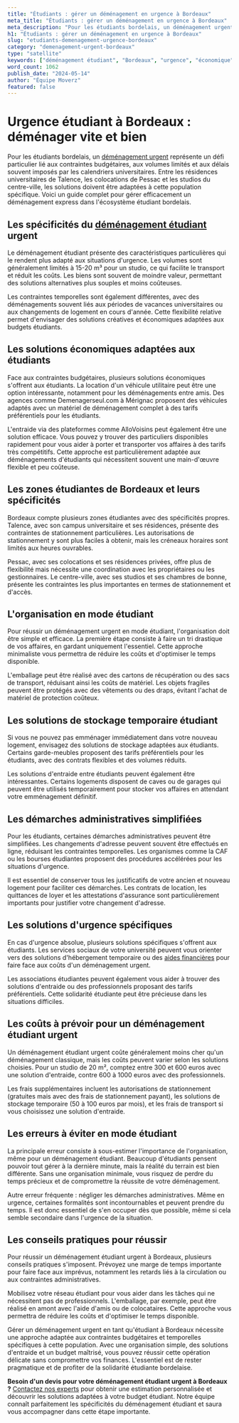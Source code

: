 ```yaml
---
title: "Étudiants : gérer un déménagement en urgence à Bordeaux"
meta_title: "Étudiants : gérer un déménagement en urgence à Bordeaux"
meta_description: "Pour les étudiants bordelais, un déménagement urgent représente un défi particulier lié aux contraintes budgétaires, aux volumes limités et aux délais."
h1: "Étudiants : gérer un déménagement en urgence à Bordeaux"
slug: "etudiants-demenagement-urgence-bordeaux"
category: "demenagement-urgent-bordeaux"
type: "satellite"
keywords: ["déménagement étudiant", "Bordeaux", "urgence", "économique"]
word_count: 1062
publish_date: "2024-05-14"
author: "Équipe Moverz"
featured: false
---
```



# Urgence étudiant à Bordeaux : déménager vite et bien

Pour les étudiants bordelais, un [déménagement urgent](/blog/urgent/guide) représente un défi particulier lié aux contraintes budgétaires, aux volumes limités et aux délais souvent imposés par les calendriers universitaires. Entre les résidences universitaires de Talence, les colocations de Pessac et les studios du centre-ville, les solutions doivent être adaptées à cette population spécifique. Voici un guide complet pour gérer efficacement un déménagement express dans l'écosystème étudiant bordelais.

## Les spécificités du [déménagement étudiant](/blog/etudiant/guide) urgent

Le déménagement étudiant présente des caractéristiques particulières qui le rendent plus adapté aux situations d'urgence. Les volumes sont généralement limités à 15-20 m³ pour un studio, ce qui facilite le transport et réduit les coûts. Les biens sont souvent de moindre valeur, permettant des solutions alternatives plus souples et moins coûteuses.

Les contraintes temporelles sont également différentes, avec des déménagements souvent liés aux périodes de vacances universitaires ou aux changements de logement en cours d'année. Cette flexibilité relative permet d'envisager des solutions créatives et économiques adaptées aux budgets étudiants.

## Les solutions économiques adaptées aux étudiants

Face aux contraintes budgétaires, plusieurs solutions économiques s'offrent aux étudiants. La location d'un véhicule utilitaire peut être une option intéressante, notamment pour les déménagements entre amis. Des agences comme Demenagerseul.com à Mérignac proposent des véhicules adaptés avec un matériel de déménagement complet à des tarifs préférentiels pour les étudiants.

L'entraide via des plateformes comme AlloVoisins peut également être une solution efficace. Vous pouvez y trouver des particuliers disponibles rapidement pour vous aider à porter et transporter vos affaires à des tarifs très compétitifs. Cette approche est particulièrement adaptée aux déménagements d'étudiants qui nécessitent souvent une main-d'œuvre flexible et peu coûteuse.

## Les zones étudiantes de Bordeaux et leurs spécificités

Bordeaux compte plusieurs zones étudiantes avec des spécificités propres. Talence, avec son campus universitaire et ses résidences, présente des contraintes de stationnement particulières. Les autorisations de stationnement y sont plus faciles à obtenir, mais les créneaux horaires sont limités aux heures ouvrables.

Pessac, avec ses colocations et ses résidences privées, offre plus de flexibilité mais nécessite une coordination avec les propriétaires ou les gestionnaires. Le centre-ville, avec ses studios et ses chambres de bonne, présente les contraintes les plus importantes en termes de stationnement et d'accès.

## L'organisation en mode étudiant

Pour réussir un déménagement urgent en mode étudiant, l'organisation doit être simple et efficace. La première étape consiste à faire un tri drastique de vos affaires, en gardant uniquement l'essentiel. Cette approche minimaliste vous permettra de réduire les coûts et d'optimiser le temps disponible.

L'emballage peut être réalisé avec des cartons de récupération ou des sacs de transport, réduisant ainsi les coûts de matériel. Les objets fragiles peuvent être protégés avec des vêtements ou des draps, évitant l'achat de matériel de protection coûteux.

## Les solutions de stockage temporaire étudiant

Si vous ne pouvez pas emménager immédiatement dans votre nouveau logement, envisagez des solutions de stockage adaptées aux étudiants. Certains garde-meubles proposent des tarifs préférentiels pour les étudiants, avec des contrats flexibles et des volumes réduits.

Les solutions d'entraide entre étudiants peuvent également être intéressantes. Certains logements disposent de caves ou de garages qui peuvent être utilisés temporairement pour stocker vos affaires en attendant votre emménagement définitif.

## Les démarches administratives simplifiées

Pour les étudiants, certaines démarches administratives peuvent être simplifiées. Les changements d'adresse peuvent souvent être effectués en ligne, réduisant les contraintes temporelles. Les organismes comme la CAF ou les bourses étudiantes proposent des procédures accélérées pour les situations d'urgence.

Il est essentiel de conserver tous les justificatifs de votre ancien et nouveau logement pour faciliter ces démarches. Les contrats de location, les quittances de loyer et les attestations d'assurance sont particulièrement importants pour justifier votre changement d'adresse.

## Les solutions d'urgence spécifiques

En cas d'urgence absolue, plusieurs solutions spécifiques s'offrent aux étudiants. Les services sociaux de votre université peuvent vous orienter vers des solutions d'hébergement temporaire ou des [aides financières](/blog/etudiant/aide-financiere-demenagement-etudiant) pour faire face aux coûts d'un déménagement urgent.

Les associations étudiantes peuvent également vous aider à trouver des solutions d'entraide ou des professionnels proposant des tarifs préférentiels. Cette solidarité étudiante peut être précieuse dans les situations difficiles.

## Les coûts à prévoir pour un déménagement étudiant urgent

Un déménagement étudiant urgent coûte généralement moins cher qu'un déménagement classique, mais les coûts peuvent varier selon les solutions choisies. Pour un studio de 20 m², comptez entre 300 et 600 euros avec une solution d'entraide, contre 600 à 1000 euros avec des professionnels.

Les frais supplémentaires incluent les autorisations de stationnement (gratuites mais avec des frais de stationnement payant), les solutions de stockage temporaire (50 à 100 euros par mois), et les frais de transport si vous choisissez une solution d'entraide.

## Les erreurs à éviter en mode étudiant

La principale erreur consiste à sous-estimer l'importance de l'organisation, même pour un déménagement étudiant. Beaucoup d'étudiants pensent pouvoir tout gérer à la dernière minute, mais la réalité du terrain est bien différente. Sans une organisation minimale, vous risquez de perdre du temps précieux et de compromettre la réussite de votre déménagement.

Autre erreur fréquente : négliger les démarches administratives. Même en urgence, certaines formalités sont incontournables et peuvent prendre du temps. Il est donc essentiel de s'en occuper dès que possible, même si cela semble secondaire dans l'urgence de la situation.

## Les conseils pratiques pour réussir

Pour réussir un déménagement étudiant urgent à Bordeaux, plusieurs conseils pratiques s'imposent. Prévoyez une marge de temps importante pour faire face aux imprévus, notamment les retards liés à la circulation ou aux contraintes administratives.

Mobilisez votre réseau étudiant pour vous aider dans les tâches qui ne nécessitent pas de professionnels. L'emballage, par exemple, peut être réalisé en amont avec l'aide d'amis ou de colocataires. Cette approche vous permettra de réduire les coûts et d'optimiser le temps disponible.

Gérer un déménagement urgent en tant qu'étudiant à Bordeaux nécessite une approche adaptée aux contraintes budgétaires et temporelles spécifiques à cette population. Avec une organisation simple, des solutions d'entraide et un budget maîtrisé, vous pouvez réussir cette opération délicate sans compromettre vos finances. L'essentiel est de rester pragmatique et de profiter de la solidarité étudiante bordelaise.

**Besoin d'un devis pour votre déménagement étudiant urgent à Bordeaux ?** [Contactez nos experts](/contact) pour obtenir une estimation personnalisée et découvrir les solutions adaptées à votre budget étudiant. Notre équipe connaît parfaitement les spécificités du déménagement étudiant et saura vous accompagner dans cette étape importante.
